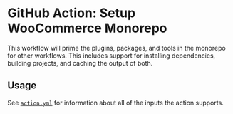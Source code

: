 # GitHub Action: Setup WooCommerce Monorepo

This workflow will prime the plugins, packages, and tools in the monorepo for other workflows. This includes support for installing dependencies, building projects, and caching the output of both.

## Usage

See [`action.yml`](action.yml) for information about all of the inputs the action supports.
